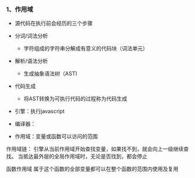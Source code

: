 ### 1、作用域
* 源代码在执行前会经历的三个步骤
* 分词/词法分析
  * 字符组成的字符串分解成有意义的代码块（词法单元）
* 解析/语法分析
  * 生成抽象语法树（AST)
* 代码生成
  * 将AST转换为可执行代码的过程称为代码生成

* 引擎：执行javascript
* 编译器：
* 作用域：变量或函数可以访问的范围

作用域链：
引擎从当前作用域开始查找变量，如果找不到，就会向上一级继续查找。
当抵达最外层的全局作用域时，无论是否找到，都会停止

函数作用域
属于这个函数的全部变量都可以在整个函数的范围内使用及复用 